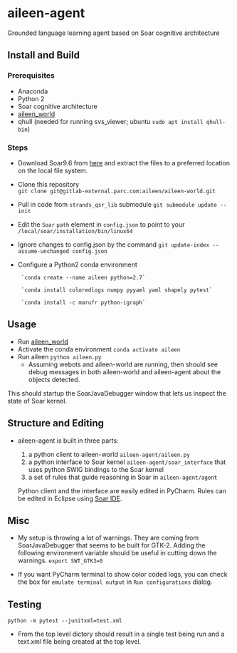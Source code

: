 # aileen-agent
Grounded language learning agent based on Soar cognitive architecture

## Install and Build
### Prerequisites
* Anaconda
* Python 2 
* Soar cognitive architecture
* [aileen_world](https://gitlab-external.parc.com/aileen/aileen-world)
* qhull (needed for running svs_viewer; ubuntu `sudo apt install qhull-bin`)

### Steps
* Download Soar9.6 from [here](https://soar.eecs.umich.edu/Downloads) and extract the files to a preferred location on the local file system.
* Clone this repository  
   `git clone git@gitlab-external.parc.com:aileen/aileen-world.git`
* Pull in code from `strands_qsr_lib` submodule
   `git submodule update --init`
* Edit the `Soar`  `path` element in `config.json` to point to your `/local/soar/installation/bin/linux64`
* Ignore changes to config.json by the command `git update-index --assume-unchanged config.json`
   
* Configure a Python2 conda environment

       `conda create --name aileen python=2.7`

       `conda install coloredlogs numpy pyyaml yaml shapely pytest`

       `conda install -c marufr python-igraph`
    
   
## Usage
* Run [aileen_world](https://gitlab-external.parc.com/aileen/aileen-world)
* Activate the conda environment `conda activate aileen`
* Run aileen `python aileen.py`
  * Assuming webots and aileen-world are running, then should see debug messages in both aileen-world and aileen-agent about the objects detected.
 
This should startup the SoarJavaDebugger window that lets us inspect the state of Soar kernel.


## Structure and Editing
* aileen-agent is built in three parts: 
    1. a python client to aileen-world `aileen-agent/aileen.py`
    2. a python interface to Soar kernel `aileen-agent/soar_interface` that uses python SWIG bindings to the Soar kernel
    2. a set of rules that guide reasoning in Soar in `aileen-agent/agent`
    
  Python client and the interface are easily edited in PyCharm. Rules can be edited in Eclipse using [Soar IDE](https://github.com/soartech/soaride).
  
## Misc
* My setup is throwing a lot of warnings. They are coming from SoarJavaDebugger that seems to be built for GTK-2. Adding the following environment variable should be useful in cutting down the warnings.
`export SWT_GTK3=0`

* If you want PyCharm terminal to show color coded logs, you can check the box for `emulate terminal output` in `Run configurations` dialog.

## Testing

`python -m pytest --junitxml=test.xml`

* From the top level dictory should result in a single test being run and a text.xml file being created at the top level.